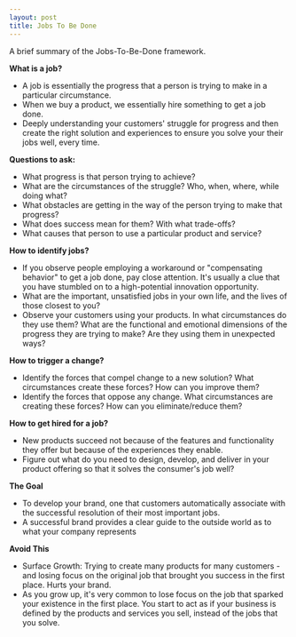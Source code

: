 ```yaml
---
layout: post
title: Jobs To Be Done
---
```


A brief summary of the Jobs-To-Be-Done framework. 

**What is a job?**

- A job is essentially the progress that a person is trying to make in a particular circumstance. 
- When we buy a product, we essentially hire something to get a job done. 
- Deeply understanding your customers' struggle for progress and then create the right solution and experiences to ensure you solve your their jobs well, every time. 

**Questions to ask:**

- What progress is that person trying to achieve?
- What are the circumstances of the struggle? Who, when, where, while doing what?
- What obstacles are getting in the way of the person trying to make that progress?
- What does success mean for them? With what trade-offs?
- What causes that person to use a particular product and service?

**How to identify jobs?**

- If you observe people employing a workaround or "compensating behavior" to get a job done, pay close attention. It's usually a clue that you have stumbled on to a high-potential innovation opportunity. 
- What are the important, unsatisfied jobs in your own life, and the lives of those closest to you? 
- Observe your customers using your products. In what circumstances do they use them? What are the functional and emotional dimensions of the progress they are trying to make? Are they using them in unexpected ways? 

**How to trigger a change?**

- Identify the forces that compel change to a new solution? What circumstances create these forces? How can you improve them?
- Identify the forces that oppose any change. What circumstances are creating these forces? How can you eliminate/reduce them?

**How to get hired for a job?**

- New products succeed not because of the features and functionality they offer but because of the experiences they enable. 
- Figure out what do you need to design, develop, and deliver in your product offering so that it solves the consumer's job well? 

**The Goal**

- To develop your brand, one that customers automatically associate with the successful resolution of their most important jobs. 
- A successful brand provides a clear guide to the outside world as to what your company represents

**Avoid This**

- Surface Growth: Trying to create many products for many customers - and losing focus on the original job that brought you success in the first place. Hurts your brand. 
- As you grow up, it's very common to lose focus on the job that sparked your existence in the first place. You start to act as if your business is defined by the products and services you sell, instead of the jobs that you solve. 